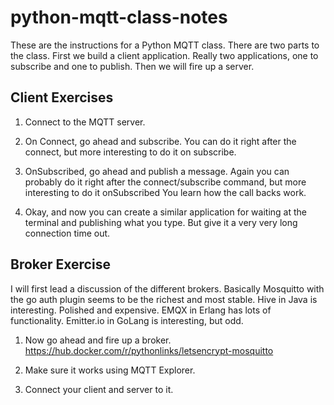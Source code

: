 # python-mqtt-class-notes
These are the instructions for a Python MQTT class.
There are two parts to the class.  First we build a client
application.  Really two applications, one to subscribe and one to publish.
Then we will fire up a server.




## Client Exercises

1. Connect to the MQTT server.

2. On Connect, go ahead and subscribe.  You can do it right after the connect,
but more interesting to do it on subscribe.

3. OnSubscribed, go ahead and publish a message.  Again you can probably do it
right after the connect/subscribe command, but more interesting to do it onSubscribed
You learn how the call backs work.

4. Okay, and now you can create a similar application for waiting at the terminal and
publishing what you type.  But give it a very very long connection time out. 

## Broker Exercise
I will first lead a discussion of the different brokers.
Basically Mosquitto with the go auth plugin seems to be the richest and most stable.
Hive in Java is interesting. Polished and expensive. 
EMQX in Erlang has lots of functionality.
Emitter.io in GoLang is interesting, but odd. 

1. Now go ahead and fire up a broker.  
https://hub.docker.com/r/pythonlinks/letsencrypt-mosquitto

2. Make sure it works using MQTT Explorer.

3. Connect your client and server to it. 